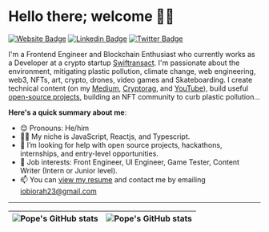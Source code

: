 # Hello there; welcome 👋🏾

 [![Website Badge](https://img.shields.io/badge/-pope-000000?style=for-the-badge&logo=Google-Chrome&logoColor=white&link=https://#)](#) [![Linkedin Badge](https://img.shields.io/badge/-ignatiusobiorah-blue?style=for-the-badge&logo=Linkedin&logoColor=white&link=https://www.linkedin.com/in/ignatius-obiorah-5242a6191/)](https://www.linkedin.com/in/ignatius-obiorah-5242a6191/) [![Twitter Badge](https://img.shields.io/badge/-@whxspope-1ca0f1?style=for-the-badge&logo=twitter&logoColor=white&link=https://twitter.com/whxspope)](https://x.com/whxspope)

I'm a Frontend Engineer and Blockchain Enthusiast who currently works as a Developer at a crypto startup [Swiftransact](#). I'm passionate about the environment, mitigating plastic pollution, climate change, web engineering, web3, NFTs, art, crypto, drones, video games and Skateboarding. I create technical content (on my [Medium](https://medium.com/@whoispope_), [Cryptorag](#), and [YouTube](https://www.youtube.com/channel/UC3GoStsuaNtM9aw3gzT8KyA/featured)), build useful [open-source projects](https://github.com/ignatiusobiorah), building an NFT community to curb plastic pollution...

**Here's a quick summary about me**:

- 😊 Pronouns: He/him
- 🧑‍💻 My niche is JavaScript, Reactjs, and Typescript.
- 💁 I’m looking for help with open source projects, hackathons, internships, and entry-level opportunities.
- 💼 Job interests: Front Engineer, UI Engineer, Game Tester, Content Writer (Intern or Junior level).
- 📫 You can [view my resume](https://docs.google.com/document/d/1dRT9CCBmQvUU85cK_YbNFF79doHATAkux1-EO_quo40/edit?usp=sharing) and contact me by emailing iobiorah23@gmail.com

---

| <img align="center" src="https://github-readme-stats.vercel.app/api?username=ignatiusobiorah&show_icons=true&include_all_commits=true&hide_border=true" alt="Pope's GitHub stats" /> | <img align="center" src="https://github-readme-stats.vercel.app/api/top-langs/?username=ignatiusobiorah&langs_count=8&layout=compact&hide_border=true" alt="Pope's GitHub stats" /> |
| ------------- | ------------- |
